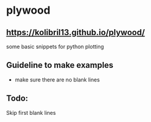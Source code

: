 # plywood
## https://kolibril13.github.io/plywood/
some basic snippets for python plotting



## Guideline to make examples

* make sure there are no blank lines


## Todo:

Skip first blank lines

